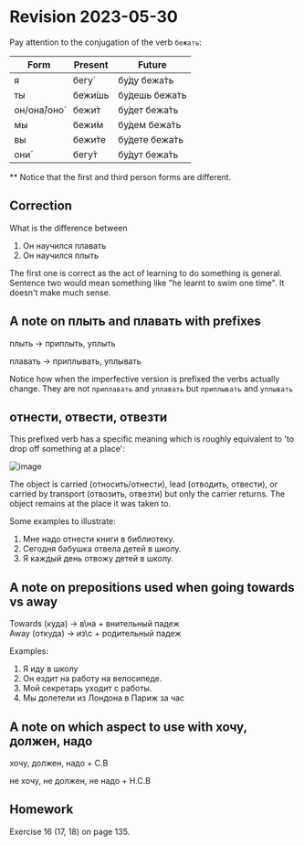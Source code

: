 # Revision 2023-05-30 

Pay attention to the conjugation of the verb `бежать`: 

<table>
<thead>
  <tr>
    <th>Form</th>
    <th>Present</th>
    <th>Future</th>
  </tr>
</thead>
<tbody>
  <tr>
    <td>я</td>
    <td>бегу́</td>
    <td>бу́ду бежа́ть</td>
  </tr>
  <tr>
    <td>ты</td>
    <td>бежи́шь</td>
    <td>бу́дешь бежа́ть</td>
  </tr>
  <tr>
    <td>он/она́/оно́</td>
    <td>бежи́т</td>
    <td>бу́дет бежа́ть</td>
  </tr>
  <tr>
    <td>мы</td>
    <td>бежи́м</td>
    <td>бу́дем бежа́ть</td>
  </tr>
  <tr>
    <td>вы</td>
    <td>бежи́те</td>
    <td>бу́дете бежа́ть</td>
  </tr>
  <tr>
    <td>они́</td>
    <td>бегу́т</td>
    <td>бу́дут бежа́ть</td>
  </tr>
</tbody>
</table>

** Notice that the first and third person forms are different.

## Correction
What is the difference between 
1. Он научился плавать 
2. Он научился плыть 

The first one is correct as the act of learning to do something is general. Sentence two would mean something like "he learnt to swim one time". It doesn't make much sense.  

## A note on плыть and плавать with prefixes 

плыть → приплыть, уплыть 

плавать → приплывать, уплывать 

Notice how when the imperfective version is prefixed the verbs actually change. They are not `приплавать` and `уплавать` but `приплывать` and `уплывать` 

## отнести, отвести, отвезти 

This prefixed verb has a specific meaning which is roughly equivalent to 'to drop off something at a place': 

![image](https://github.com/Blargian/ruski-b1/assets/41984034/2a5ad8a9-d13d-4262-b24f-2083fcd61b1d)

The object is carried (относить/отнести), lead (отводить, отвести), or carried by transport (отвозить, отвезти) but only the carrier returns. The object remains at the place it was taken to. 

Some examples to illustrate: 

1. Мне надо отнести книги в библиотеку.
2. Сегодня бабушка отвела детей в школу.
3. Я каждый день отвожу детей в школу. 

## A note on prepositions used when going towards vs away 

Towards (куда) → в\на + внительный падеж  
Away (откуда) → из\с + родительный падеж 

Examples:

1. Я иду в школу 
2. Он ездит на работу на велосипеде.
3. Мой секретарь уходит с работы.
4. Мы долетели из Лондона в Париж за час

## A note on which aspect to use with хочу, должен, надо 

хочу, должен, надо + С.В 

не хочу, не должен, не надо + Н.С.В

## Homework

Exercise 16 (17, 18) on page 135. 
